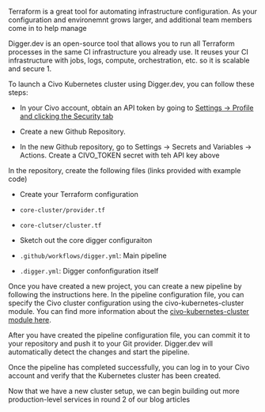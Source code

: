 Terraform is a great tool for automating infrastructure configuration.  As your configuration and environemnt grows larger, and additional team members come in to help manage 

Digger.dev is an open-source tool that allows you to run all Terraform processes in the same CI infrastructure you already use. It reuses your CI infrastructure with jobs, logs, compute, orchestration, etc. so it is scalable and secure 1.

To launch a Civo Kubernetes cluster using Digger.dev, you can follow these steps:

- In your Civo account, obtain an API token by going to [Settings -> Profile and clicking the Security tab](https://dashboard.civo.com/security)

- Create a new Github Repository.  

- In the new Github repository, go to Settings -> Secrets and Variables -> Actions.  Create a CIVO_TOKEN secret with teh API key above

In the repository, create the following files (links provided with example code)

- Create your Terraform configuration

- `core-cluster/provider.tf`
- `core-clutser/cluster.tf`

- Sketch out the core digger configuraiton

- `.github/workflows/digger.yml`: Main pipeline
- `.digger.yml`: Digger confonfiguration itself


Once you have created a new project, you can create a new pipeline by following the instructions here. In the pipeline configuration file, you can specify the Civo cluster configuration using the civo-kubernetes-cluster module. You can find more information about the [civo-kubernetes-cluster module here](https://www.civo.com/docs/kubernetes/create-a-cluster).

After you have created the pipeline configuration file, you can commit it to your repository and push it to your Git provider. Digger.dev will automatically detect the changes and start the pipeline.

Once the pipeline has completed successfully, you can log in to your Civo account and verify that the Kubernetes cluster has been created.

Now that we have a new cluster setup, we can begin building out more production-level services in round 2 of our blog articles